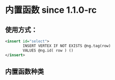 # 内置函数 since 1.1.0-rc

## 使用方式：
```xml
<insert id="select">
        INSERT VERTEX IF NOT EXISTS @ng.tag(row) 
        VALUES @ng.id( row ) ()
</insert>
```

## 内置函数种类
